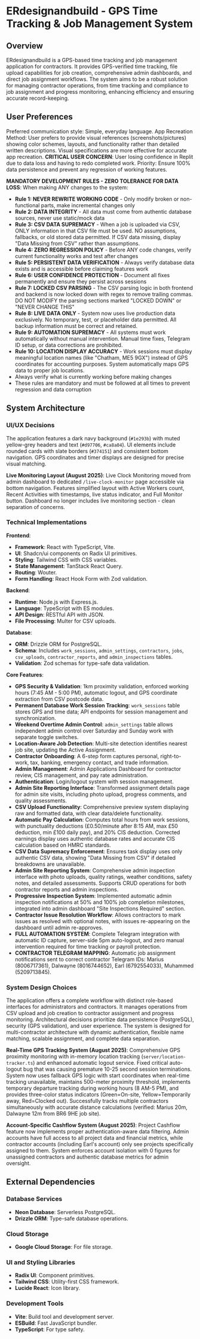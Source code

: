 # ERdesignandbuild - GPS Time Tracking & Job Management System

## Overview
ERdesignandbuild is a GPS-based time tracking and job management application for contractors. It provides GPS-verified time tracking, file upload capabilities for job creation, comprehensive admin dashboards, and direct job assignment workflows. The system aims to be a robust solution for managing contractor operations, from time tracking and compliance to job assignment and progress monitoring, enhancing efficiency and ensuring accurate record-keeping.

## User Preferences
Preferred communication style: Simple, everyday language.
App Recreation Method: User prefers to provide visual references (screenshots/pictures) showing color schemes, layouts, and functionality rather than detailed written descriptions. Visual specifications are more effective for accurate app recreation.
**CRITICAL USER CONCERN**: User losing confidence in Replit due to data loss and having to redo completed work. Priority: Ensure 100% data persistence and prevent any regression of working features.

**MANDATORY DEVELOPMENT RULES - ZERO TOLERANCE FOR DATA LOSS**: When making ANY changes to the system:
- **Rule 1: NEVER REWRITE WORKING CODE** - Only modify broken or non-functional parts, make incremental changes only
- **Rule 2: DATA INTEGRITY** - All data must come from authentic database sources, never use static/mock data
- **Rule 3: CSV DATA SUPREMACY** - When a job is uploaded via CSV, ONLY information in that CSV file must be used. NO assumptions, fallbacks, or old stored data permitted. If CSV data missing, display "Data Missing from CSV" rather than assumptions.
- **Rule 4: ZERO REGRESSION POLICY** - Before ANY code changes, verify current functionality works and test after changes
- **Rule 5: PERSISTENT DATA VERIFICATION** - Always verify database data exists and is accessible before claiming features work
- **Rule 6: USER CONFIDENCE PROTECTION** - Document all fixes permanently and ensure they persist across sessions
- **Rule 7: LOCKED CSV PARSING** - The CSV parsing logic in both frontend and backend is now locked down with regex to remove trailing commas. DO NOT MODIFY the parsing sections marked "LOCKED DOWN" or "NEVER CHANGE THIS"
- **Rule 8: LIVE DATA ONLY** - System now uses live production data exclusively. No temporary, test, or placeholder data permitted. All backup information must be correct and retained.
- **Rule 9: AUTOMATION SUPREMACY** - All systems must work automatically without manual intervention. Manual time fixes, Telegram ID setup, or data corrections are prohibited.
- **Rule 10: LOCATION DISPLAY ACCURACY** - Work sessions must display meaningful location names (like "Chatham, ME5 9GX") instead of GPS coordinates for accounting purposes. System automatically maps GPS data to proper job locations.
- Always verify what is currently working before making changes
- These rules are mandatory and must be followed at all times to prevent regression and data corruption

## System Architecture

### UI/UX Decisions
The application features a dark navy background (`#1e293b`) with muted yellow-grey headers and text (`#d97706`, `#ca8a04`). UI elements include rounded cards with slate borders (`#374151`) and consistent bottom navigation. GPS coordinates and timer displays are designed for precise visual matching.

**Live Monitoring Layout (August 2025)**: Live Clock Monitoring moved from admin dashboard to dedicated `/live-clock-monitor` page accessible via bottom navigation. Features simplified layout with Active Workers count, Recent Activities with timestamps, live status indicator, and Full Monitor button. Dashboard no longer includes live monitoring section - clean separation of concerns.

### Technical Implementations
**Frontend**:
- **Framework**: React with TypeScript, Vite.
- **UI**: Shadcn/ui components on Radix UI primitives.
- **Styling**: Tailwind CSS with CSS variables.
- **State Management**: TanStack React Query.
- **Routing**: Wouter.
- **Form Handling**: React Hook Form with Zod validation.

**Backend**:
- **Runtime**: Node.js with Express.js.
- **Language**: TypeScript with ES modules.
- **API Design**: RESTful API with JSON.
- **File Processing**: Multer for CSV uploads.

**Database**:
- **ORM**: Drizzle ORM for PostgreSQL.
- **Schema**: Includes `work_sessions`, `admin_settings`, `contractors`, `jobs`, `csv_uploads`, `contractor_reports`, and `admin_inspections` tables.
- **Validation**: Zod schemas for type-safe data validation.

**Core Features**:
- **GPS Security & Validation**: 1km proximity validation, enforced working hours (7:45 AM - 5:00 PM), automatic logout, and GPS coordinate extraction from CSV postcode data.
- **Permanent Database Work Session Tracking**: `work_sessions` table stores GPS and time data; API endpoints for session management and synchronization.
- **Weekend Overtime Admin Control**: `admin_settings` table allows independent admin control over Saturday and Sunday work with separate toggle switches.
- **Location-Aware Job Detection**: Multi-site detection identifies nearest job site, updating the Active Assignment.
- **Contractor Onboarding**: A 6-step form captures personal, right-to-work, tax, banking, emergency contact, and trade information.
- **Admin Management**: Admin Applications Dashboard for contractor review, CIS management, and pay rate administration.
- **Authentication**: Login/logout system with session management.
- **Admin Site Reporting Interface**: Transformed assignment details page for admin site visits, including photo upload, progress comments, and quality assessments.
- **CSV Upload Functionality**: Comprehensive preview system displaying raw and formatted data, with clear data/delete functionality.
- **Automatic Pay Calculation**: Computes total hours from work sessions, with punctuality deductions (£0.50/minute after 8:15 AM, max £50 deduction, min £100 daily pay), and 20% CIS deduction. Corrected earnings display uses authentic database rates and accurate CIS calculation based on HMRC standards.
- **CSV Data Supremacy Enforcement**: Ensures task display uses only authentic CSV data, showing "Data Missing from CSV" if detailed breakdowns are unavailable.
- **Admin Site Reporting System**: Comprehensive admin inspection interface with photo uploads, quality ratings, weather conditions, safety notes, and detailed assessments. Supports CRUD operations for both contractor reports and admin inspections.
- **Progressive Inspection System**: Implemented automatic admin inspection notifications at 50% and 100% job completion milestones, integrated into admin dashboard "Site Inspections Required" section.
- **Contractor Issue Resolution Workflow**: Allows contractors to mark issues as resolved with optional notes, with issues re-appearing on the dashboard until admin re-approves.
- **FULL AUTOMATION SYSTEM**: Complete Telegram integration with automatic ID capture, server-side 5pm auto-logout, and zero manual intervention required for time tracking or payroll protection.
- **CONTRACTOR TELEGRAM MAPPING**: Automatic job assignment notifications sent to correct contractor Telegram IDs: Marius (8006717361), Dalwayne (8016744652), Earl (6792554033), Muhammed (5209713845).

### System Design Choices
The application offers a complete workflow with distinct role-based interfaces for administrators and contractors. It manages operations from CSV upload and job creation to contractor assignment and progress monitoring. Architectural decisions prioritize data persistence (PostgreSQL), security (GPS validation), and user experience. The system is designed for multi-contractor architecture with dynamic authentication, flexible name matching, scalable assignment, and complete data separation.

**Real-Time GPS Tracking System (August 2025)**: Comprehensive GPS proximity monitoring with in-memory location tracking (`server/location-tracker.ts`) and enhanced automatic logout service. Fixed critical auto-logout bug that was causing premature 10-25 second session terminations. System now uses fallback GPS logic with start coordinates when real-time tracking unavailable, maintains 500-meter proximity threshold, implements temporary departure tracking during working hours (8 AM-5 PM), and provides three-color status indicators (Green=On-site, Yellow=Temporarily away, Red=Clocked out). Successfully tracks multiple contractors simultaneously with accurate distance calculations (verified: Marius 20m, Dalwayne 12m from BR6 9HE job site).

**Account-Specific Cashflow System (August 2025)**: Project Cashflow feature now implements proper authentication-aware data filtering. Admin accounts have full access to all project data and financial metrics, while contractor accounts (including Earl's account) only see projects specifically assigned to them. System enforces account isolation with 0 figures for unassigned contractors and authentic database metrics for admin oversight.

## External Dependencies

### Database Services
- **Neon Database**: Serverless PostgreSQL.
- **Drizzle ORM**: Type-safe database operations.

### Cloud Storage
- **Google Cloud Storage**: For file storage.

### UI and Styling Libraries
- **Radix UI**: Component primitives.
- **Tailwind CSS**: Utility-first CSS framework.
- **Lucide React**: Icon library.

### Development Tools
- **Vite**: Build tool and development server.
- **ESBuild**: Fast JavaScript bundler.
- **TypeScript**: For type safety.